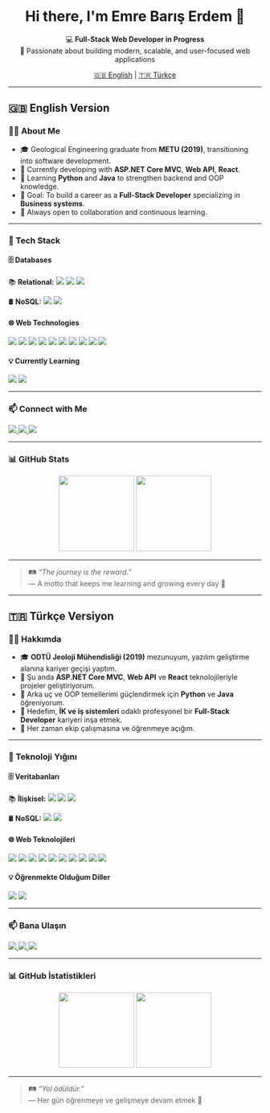 <h1 align="center">Hi there, I'm Emre Barış Erdem 👋</h1>

<p align="center">
  💻 <strong>Full-Stack Web Developer in Progress</strong> <br>
  🚀 Passionate about building modern, scalable, and user-focused web applications
</p>

<p align="center">
  <a href="#english">🇬🇧 English</a> | <a href="#turkish">🇹🇷 Türkçe</a>
</p>

---

<h2 id="english">🇬🇧 English Version</h2>

### 👨‍💻 About Me
- 🎓 Geological Engineering graduate from **METU (2019)**, transitioning into software development.  
- 🌱 Currently developing with **ASP.NET Core MVC**, **Web API**, **React**.  
- 🧠 Learning **Python** and **Java** to strengthen backend and OOP knowledge.  
- 🎯 Goal: To build a career as a **Full-Stack Developer** specializing in **Business systems**.  
- 💬 Always open to collaboration and continuous learning.

---

### 🧠 Tech Stack

#### 🗄 Databases
<p align="left">
  📚 <strong>Relational:</strong> 
  <img src="https://img.shields.io/badge/MsSQL-CC2927?style=flat-square&logo=microsoft-sql-server&logoColor=white" />
  <img src="https://img.shields.io/badge/MySQL-4479A1?style=flat-square&logo=mysql&logoColor=white" />
  <img src="https://img.shields.io/badge/PostgreSQL-336791?style=flat-square&logo=postgresql&logoColor=white" />
</p>
<p align="left">
  🛢️ <strong>NoSQL:</strong>
  <img src="https://img.shields.io/badge/MongoDB-47A248?style=flat-square&logo=mongodb&logoColor=white" />
  <img src="https://img.shields.io/badge/Redis-DC382D?style=flat-square&logo=redis&logoColor=white" />
</p>

#### 🌐 Web Technologies
<p align="left">
  <img src="https://img.shields.io/badge/C%23-239120?style=flat-square&logo=c-sharp&logoColor=white" />
  <img src="https://img.shields.io/badge/ASP.NET_Core-5C2D91?style=flat-square&logo=dotnet&logoColor=white" />
  <img src="https://img.shields.io/badge/ASP.NET_MVC-5C2D91?style=flat-square&logo=dotnet&logoColor=white" />
  <img src="https://img.shields.io/badge/ASP.NET_Web_API-5C2D91?style=flat-square&logo=dotnet&logoColor=white" />
  <img src="https://img.shields.io/badge/HTML5-E34F26?style=flat-square&logo=html5&logoColor=white" />
  <img src="https://img.shields.io/badge/CSS3-1572B6?style=flat-square&logo=css3&logoColor=white" />
  <img src="https://img.shields.io/badge/TailwindCSS-38B2AC?style=flat-square&logo=tailwind-css&logoColor=white" />
  <img src="https://img.shields.io/badge/JavaScript-F7DF1E?style=flat-square&logo=javascript&logoColor=black" />
  <img src="https://img.shields.io/badge/Node.js-339933?style=flat-square&logo=node.js&logoColor=white" />
  <img src="https://img.shields.io/badge/React-20232A?style=flat-square&logo=react&logoColor=61DAFB" />
</p>

#### 💡 Currently Learning
<p align="left">
  <img src="https://img.shields.io/badge/Python-3776AB?style=flat-square&logo=python&logoColor=white" />
  <img src="https://img.shields.io/badge/Java-007396?style=flat-square&logo=java&logoColor=white" />
</p>

---

### 📫 Connect with Me
<p align="left">
  <a href="https://www.linkedin.com/in/emre-barış-erdem" target="_blank">
    <img src="https://img.shields.io/badge/LinkedIn-0077B5?style=flat-square&logo=linkedin&logoColor=white" />
  </a>
  <a href="mailto:erdem.emre.baris@gmail.com">
    <img src="https://img.shields.io/badge/Email-D14836?style=flat-square&logo=gmail&logoColor=white" />
  </a>
  <a href="https://github.com/EmreBarisErdem">
    <img src="https://img.shields.io/badge/GitHub-100000?style=flat-square&logo=github&logoColor=white" />
  </a>
</p>

---

### 📊 GitHub Stats
<p align="center">
  <img src="https://github-readme-stats.vercel.app/api?username=EmreBarisErdem&show_icons=true&theme=radical" height="150" />
  <img src="https://github-readme-stats.vercel.app/api/top-langs/?username=EmreBarisErdem&layout=compact&theme=radical" height="150" />
</p>

---

> 🛤 *“The journey is the reward.”*  
> — A motto that keeps me learning and growing every day 🚀

---

<h2 id="turkish">🇹🇷 Türkçe Versiyon</h2>

### 👨‍💻 Hakkımda
- 🎓 **ODTÜ Jeoloji Mühendisliği (2019)** mezunuyum, yazılım geliştirme alanına kariyer geçişi yaptım.  
- 🌱 Şu anda **ASP.NET Core MVC**, **Web API** ve **React** teknolojileriyle projeler geliştiriyorum.  
- 🧠 Arka uç ve OOP temellerimi güçlendirmek için **Python** ve **Java** öğreniyorum.  
- 🎯 Hedefim, **İK ve iş sistemleri** odaklı profesyonel bir **Full-Stack Developer** kariyeri inşa etmek.  
- 💬 Her zaman ekip çalışmasına ve öğrenmeye açığım.

---

### 🧠 Teknoloji Yığını

#### 🗄 Veritabanları
<p align="left">
  📚 <strong>İlişkisel:</strong>
  <img src="https://img.shields.io/badge/MsSQL-CC2927?style=flat-square&logo=microsoft-sql-server&logoColor=white" />
  <img src="https://img.shields.io/badge/MySQL-4479A1?style=flat-square&logo=mysql&logoColor=white" />
  <img src="https://img.shields.io/badge/PostgreSQL-336791?style=flat-square&logo=postgresql&logoColor=white" />
</p>
<p align="left">
  🛢️ <strong>NoSQL:</strong>
  <img src="https://img.shields.io/badge/MongoDB-47A248?style=flat-square&logo=mongodb&logoColor=white" />
  <img src="https://img.shields.io/badge/Redis-DC382D?style=flat-square&logo=redis&logoColor=white" />
</p>

#### 🌐 Web Teknolojileri
<p align="left">
  <img src="https://img.shields.io/badge/C%23-239120?style=flat-square&logo=c-sharp&logoColor=white" />
  <img src="https://img.shields.io/badge/ASP.NET_Core-5C2D91?style=flat-square&logo=dotnet&logoColor=white" />
  <img src="https://img.shields.io/badge/ASP.NET_MVC-5C2D91?style=flat-square&logo=dotnet&logoColor=white" />
  <img src="https://img.shields.io/badge/ASP.NET_Web_API-5C2D91?style=flat-square&logo=dotnet&logoColor=white" />
  <img src="https://img.shields.io/badge/HTML5-E34F26?style=flat-square&logo=html5&logoColor=white" />
  <img src="https://img.shields.io/badge/CSS3-1572B6?style=flat-square&logo=css3&logoColor=white" />
  <img src="https://img.shields.io/badge/TailwindCSS-38B2AC?style=flat-square&logo=tailwind-css&logoColor=white" />
  <img src="https://img.shields.io/badge/JavaScript-F7DF1E?style=flat-square&logo=javascript&logoColor=black" />
  <img src="https://img.shields.io/badge/Node.js-339933?style=flat-square&logo=node.js&logoColor=white" />
  <img src="https://img.shields.io/badge/React-20232A?style=flat-square&logo=react&logoColor=61DAFB" />
</p>

#### 💡 Öğrenmekte Olduğum Diller
<p align="left">
  <img src="https://img.shields.io/badge/Python-3776AB?style=flat-square&logo=python&logoColor=white" />
  <img src="https://img.shields.io/badge/Java-007396?style=flat-square&logo=java&logoColor=white" />
</p>

---

### 📫 Bana Ulaşın
<p align="left">
  <a href="https://www.linkedin.com/in/emre-barış-erdem" target="_blank">
    <img src="https://img.shields.io/badge/LinkedIn-0077B5?style=flat-square&logo=linkedin&logoColor=white" />
  </a>
  <a href="mailto:erdem.emre.baris@gmail.com">
    <img src="https://img.shields.io/badge/Email-D14836?style=flat-square&logo=gmail&logoColor=white" />
  </a>
  <a href="https://github.com/EmreBarisErdem">
    <img src="https://img.shields.io/badge/GitHub-100000?style=flat-square&logo=github&logoColor=white" />
  </a>
</p>

---

### 📊 GitHub İstatistikleri
<p align="center">
  <img src="https://github-readme-stats.vercel.app/api?username=EmreBarisErdem&show_icons=true&theme=radical" height="150" />
  <img src="https://github-readme-stats.vercel.app/api/top-langs/?username=EmreBarisErdem&layout=compact&theme=radical" height="150" />
</p>

---

> 🛤 *“Yol ödüldür.”*  
> — Her gün öğrenmeye ve gelişmeye devam etmek 🚀
